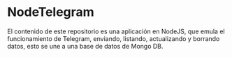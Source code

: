 # NodeTelegram
El contenido de este repositorio es una aplicación en NodeJS, que emula el funcionamiento de Telegram, enviando, listando, actualizando y borrando datos, esto se une a una base de datos de Mongo DB.